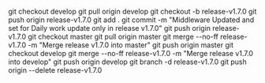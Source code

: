 git checkout develop
git pull origin develop
git checkout -b release-v1.7.0
git push origin release-v1.7.0
git add .
git commit -m "Middleware Updated and set for Daily work update only in release v1.7.0"
git push origin release-v1.7.0
git checkout master
git pull origin master
git merge --no-ff release-v1.7.0 -m "Merge release v1.7.0 into master"
git push origin master
git checkout develop
git merge --no-ff release-v1.7.0 -m "Merge release v1.7.0 into develop"
git push origin develop
git branch -d release-v1.7.0
git push origin --delete release-v1.7.0
